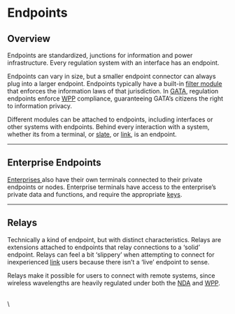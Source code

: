 # Endpoints

## Overview

Endpoints are standardized, junctions for information and power infrastructure. Every regulation system with an interface has an endpoint.

Endpoints can vary in size, but a smaller endpoint connector can always plug into a larger endpoint. Endpoints typically have a built-in [filter module](asimovian-architecture.md#filter-modules) that enforces the information laws of that jurisdiction. In [GATA](../../nations/gata/), regulation endpoints enforce [WPP](../../nations/gata/institutions/atlan-information-control-aic.md#whole-privacy-protection-act) compliance, guaranteeing GATA’s citizens the right to information privacy.

Different modules can be attached to endpoints, including interfaces or other systems with endpoints. Behind every interaction with a system, whether its from a terminal, or [slate](slates.md), or [link](links.md), is an endpoint.

***

## Enterprise Endpoints

[Enterprises ](../../nations/gata/enterprise/)also have their own terminals connected to their private endpoints or nodes. Enterprise terminals have access to the enterprise’s private data and functions, and require the appropriate [keys](../../nations/gata/politics/keys.md).

***

## **Relays**

Technically a kind of endpoint, but with distinct characteristics. Relays are extensions attached to endpoints that relay connections to a ‘solid’ endpoint. Relays can feel a bit ‘slippery’ when attempting to connect for inexperienced [link](links.md) users because there isn’t a ‘live’ endpoint to sense.

Relays make it possible for users to connect with remote systems, since wireless wavelengths are heavily regulated under both the [NDA](../../nations/gata/politics/new-dawn-accords.md) and [WPP](../../nations/gata/institutions/atlan-information-control-aic.md#whole-privacy-protection-act).

\
\
